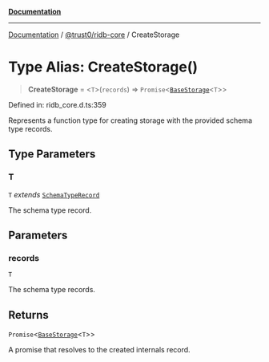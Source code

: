 [**Documentation**](../../../README.md)

***

[Documentation](../../../README.md) / [@trust0/ridb-core](../README.md) / CreateStorage

# Type Alias: CreateStorage()

> **CreateStorage** = \<`T`\>(`records`) => `Promise`\<[`BaseStorage`](../classes/BaseStorage.md)\<`T`\>\>

Defined in: ridb\_core.d.ts:359

Represents a function type for creating storage with the provided schema type records.

## Type Parameters

### T

`T` *extends* [`SchemaTypeRecord`](SchemaTypeRecord.md)

The schema type record.

## Parameters

### records

`T`

The schema type records.

## Returns

`Promise`\<[`BaseStorage`](../classes/BaseStorage.md)\<`T`\>\>

A promise that resolves to the created internals record.
